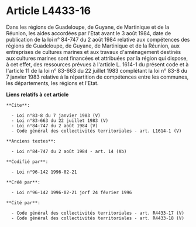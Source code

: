 # Article L4433-16

Dans les régions de Guadeloupe, de Guyane, de Martinique et de la Réunion, les aides accordées par l'Etat avant le 3 août
1984, date de publication de la loi n° 84-747 du 2 août 1984 relative aux compétences des régions de Guadeloupe, de Guyane,
de Martinique et de la Réunion, aux entreprises de cultures marines et aux travaux d'aménagement destinés aux cultures
marines sont financées et attribuées par la région qui dispose, à cet effet, des ressources prévues à l'article L. 1614-1 du
présent code et à l'article 11 de la loi n° 83-663 du 22 juillet 1983 complétant la loi n° 83-8 du 7 janvier 1983 relative à
la répartition de compétences entre les communes, les départements, les régions et l'Etat.

**Liens relatifs à cet article**

	**Cite**:

	  - Loi n°83-8 du 7 janvier 1983 (V)
	  - Loi n°83-663 du 22 juillet 1983 (V)
	  - Loi n°84-747 du 2 août 1984 (V)
	  - Code général des collectivités territoriales - art. L1614-1 (V)

	**Anciens textes**:

	  - Loi n°84-747 du 2 août 1984 - art. 14 (Ab)

	**Codifié par**:

	  - Loi n°96-142 1996-02-21

	**Créé par**:

	  - Loi n°96-142 1996-02-21 jorf 24 février 1996

	**Cité par**:

	  - Code général des collectivités territoriales - art. R4433-17 (V)
	  - Code général des collectivités territoriales - art. R4433-18 (V)
